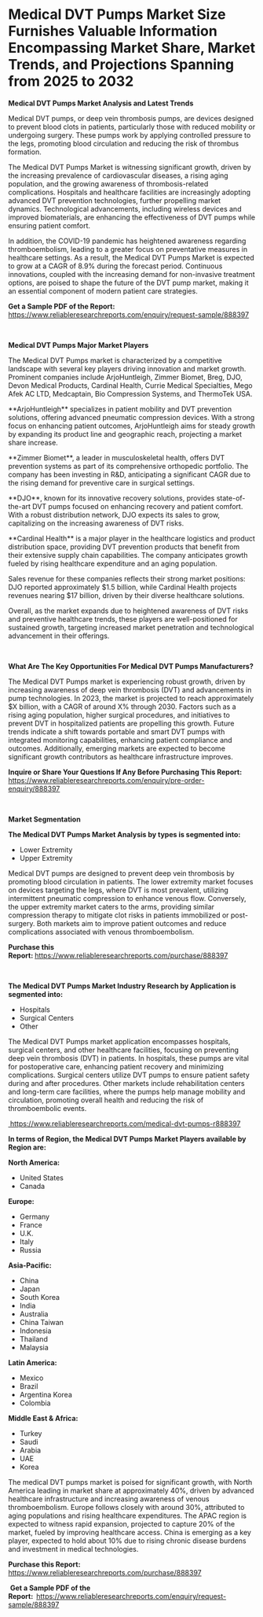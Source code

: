 <p><h1>Medical DVT Pumps Market Size Furnishes Valuable Information Encompassing Market Share, Market Trends, and Projections Spanning from 2025 to 2032</h1></p><p><strong>Medical DVT Pumps Market Analysis and Latest Trends</strong></p>
<p><p>Medical DVT pumps, or deep vein thrombosis pumps, are devices designed to prevent blood clots in patients, particularly those with reduced mobility or undergoing surgery. These pumps work by applying controlled pressure to the legs, promoting blood circulation and reducing the risk of thrombus formation.</p><p>The Medical DVT Pumps Market is witnessing significant growth, driven by the increasing prevalence of cardiovascular diseases, a rising aging population, and the growing awareness of thrombosis-related complications. Hospitals and healthcare facilities are increasingly adopting advanced DVT prevention technologies, further propelling market dynamics. Technological advancements, including wireless devices and improved biomaterials, are enhancing the effectiveness of DVT pumps while ensuring patient comfort.</p><p>In addition, the COVID-19 pandemic has heightened awareness regarding thromboembolism, leading to a greater focus on preventative measures in healthcare settings. As a result, the Medical DVT Pumps Market is expected to grow at a CAGR of 8.9% during the forecast period. Continuous innovations, coupled with the increasing demand for non-invasive treatment options, are poised to shape the future of the DVT pump market, making it an essential component of modern patient care strategies.</p></p>
<p><strong>Get a Sample PDF of the Report:&nbsp;</strong> <a href="https://www.reliableresearchreports.com/enquiry/request-sample/888397?utm_campaign=2662&utm_medium=2&utm_source=Github&utm_content=ia&utm_term=13042025&utm_id=medical-dvt-pumps">https://www.reliableresearchreports.com/enquiry/request-sample/888397</a></p>
<p>&nbsp;</p>
<p><strong>Medical DVT Pumps Major Market Players</strong></p>
<p><p>The Medical DVT Pumps market is characterized by a competitive landscape with several key players driving innovation and market growth. Prominent companies include ArjoHuntleigh, Zimmer Biomet, Breg, DJO, Devon Medical Products, Cardinal Health, Currie Medical Specialties, Mego Afek AC LTD, Medcaptain, Bio Compression Systems, and ThermoTek USA.</p><p>**ArjoHuntleigh** specializes in patient mobility and DVT prevention solutions, offering advanced pneumatic compression devices. With a strong focus on enhancing patient outcomes, ArjoHuntleigh aims for steady growth by expanding its product line and geographic reach, projecting a market share increase.</p><p>**Zimmer Biomet**, a leader in musculoskeletal health, offers DVT prevention systems as part of its comprehensive orthopedic portfolio. The company has been investing in R&D, anticipating a significant CAGR due to the rising demand for preventive care in surgical settings.</p><p>**DJO**, known for its innovative recovery solutions, provides state-of-the-art DVT pumps focused on enhancing recovery and patient comfort. With a robust distribution network, DJO expects its sales to grow, capitalizing on the increasing awareness of DVT risks.</p><p>**Cardinal Health** is a major player in the healthcare logistics and product distribution space, providing DVT prevention products that benefit from their extensive supply chain capabilities. The company anticipates growth fueled by rising healthcare expenditure and an aging population.</p><p>Sales revenue for these companies reflects their strong market positions: DJO reported approximately $1.5 billion, while Cardinal Health projects revenues nearing $17 billion, driven by their diverse healthcare solutions.</p><p>Overall, as the market expands due to heightened awareness of DVT risks and preventive healthcare trends, these players are well-positioned for sustained growth, targeting increased market penetration and technological advancement in their offerings.</p></p>
<p>&nbsp;</p>
<p><strong>What Are The Key Opportunities For Medical DVT Pumps Manufacturers?</strong></p>
<p><p>The Medical DVT Pumps market is experiencing robust growth, driven by increasing awareness of deep vein thrombosis (DVT) and advancements in pump technologies. In 2023, the market is projected to reach approximately $X billion, with a CAGR of around X% through 2030. Factors such as a rising aging population, higher surgical procedures, and initiatives to prevent DVT in hospitalized patients are propelling this growth. Future trends indicate a shift towards portable and smart DVT pumps with integrated monitoring capabilities, enhancing patient compliance and outcomes. Additionally, emerging markets are expected to become significant growth contributors as healthcare infrastructure improves.</p></p>
<p><strong>Inquire or Share Your Questions If Any Before Purchasing This Report:</strong> <a href="https://www.reliableresearchreports.com/enquiry/pre-order-enquiry/888397?utm_campaign=2662&utm_medium=2&utm_source=Github&utm_content=ia&utm_term=13042025&utm_id=medical-dvt-pumps">https://www.reliableresearchreports.com/enquiry/pre-order-enquiry/888397</a></p>
<p>&nbsp;</p>
<p><strong>Market Segmentation</strong></p>
<p><strong>The Medical DVT Pumps Market Analysis by types is segmented into:</strong></p>
<p><ul><li>Lower Extremity</li><li>Upper Extremity</li></ul></p>
<p><p>Medical DVT pumps are designed to prevent deep vein thrombosis by promoting blood circulation in patients. The lower extremity market focuses on devices targeting the legs, where DVT is most prevalent, utilizing intermittent pneumatic compression to enhance venous flow. Conversely, the upper extremity market caters to the arms, providing similar compression therapy to mitigate clot risks in patients immobilized or post-surgery. Both markets aim to improve patient outcomes and reduce complications associated with venous thromboembolism.</p></p>
<p><strong>Purchase this Report:&nbsp;</strong><a href="https://www.reliableresearchreports.com/purchase/888397?utm_campaign=2662&utm_medium=2&utm_source=Github&utm_content=ia&utm_term=13042025&utm_id=medical-dvt-pumps">https://www.reliableresearchreports.com/purchase/888397</a></p>
<p>&nbsp;</p>
<p><strong>The Medical DVT Pumps Market Industry Research by Application is segmented into:</strong></p>
<p><ul><li>Hospitals</li><li>Surgical Centers</li><li>Other</li></ul></p>
<p><p>The Medical DVT Pumps market application encompasses hospitals, surgical centers, and other healthcare facilities, focusing on preventing deep vein thrombosis (DVT) in patients. In hospitals, these pumps are vital for postoperative care, enhancing patient recovery and minimizing complications. Surgical centers utilize DVT pumps to ensure patient safety during and after procedures. Other markets include rehabilitation centers and long-term care facilities, where the pumps help manage mobility and circulation, promoting overall health and reducing the risk of thromboembolic events.</p></p>
<p><a href="https://www.reliableresearchreports.com/medical-dvt-pumps-r888397?utm_campaign=2662&utm_medium=2&utm_source=Github&utm_content=ia&utm_term=13042025&utm_id=medical-dvt-pumps">&nbsp;https://www.reliableresearchreports.com/medical-dvt-pumps-r888397</a></p>
<p><strong>In terms of Region, the Medical DVT Pumps Market Players available by Region are:</strong></p>
<p>
    <p> <strong> North America: </strong>
        <ul>
            <li>United States</li>
            <li>Canada</li>
        </ul>
        </p> 
    <p> <strong> Europe: </strong>
        <ul>
            <li>Germany</li>
            <li>France</li>
            <li>U.K.</li>
            <li>Italy</li>
            <li>Russia</li>
        </ul>
        </p> 
    <p> <strong> Asia-Pacific: </strong>
        <ul>
            <li>China</li>
            <li>Japan</li>
            <li>South Korea</li>
            <li>India</li>
            <li>Australia</li>
            <li>China Taiwan</li>
            <li>Indonesia</li>
            <li>Thailand</li>
            <li>Malaysia</li>
        </ul>
        </p> 
    <p> <strong> Latin America: </strong>
        <ul>
            <li>Mexico</li>
            <li>Brazil</li>
            <li>Argentina Korea</li>
            <li>Colombia</li>
        </ul>
        </p> 
    <p> <strong> Middle East & Africa: </strong>
        <ul>
            <li>Turkey</li>
            <li>Saudi</li>
            <li>Arabia</li>
            <li>UAE</li>
            <li>Korea</li>
        </ul>
    </p>
    </p>
<p><p>The medical DVT pumps market is poised for significant growth, with North America leading in market share at approximately 40%, driven by advanced healthcare infrastructure and increasing awareness of venous thromboembolism. Europe follows closely with around 30%, attributed to aging populations and rising healthcare expenditures. The APAC region is expected to witness rapid expansion, projected to capture 20% of the market, fueled by improving healthcare access. China is emerging as a key player, expected to hold about 10% due to rising chronic disease burdens and investment in medical technologies.</p></p>
<p><strong>Purchase this Report: </strong><a href="https://www.reliableresearchreports.com/purchase/888397?utm_campaign=2662&utm_medium=2&utm_source=Github&utm_content=ia&utm_term=13042025&utm_id=medical-dvt-pumps">https://www.reliableresearchreports.com/purchase/888397</a></p>
<p>&nbsp;<strong>Get a Sample PDF of the Report:&nbsp;&nbsp;</strong><a href="https://www.reliableresearchreports.com/enquiry/request-sample/888397?utm_campaign=2662&utm_medium=2&utm_source=Github&utm_content=ia&utm_term=13042025&utm_id=medical-dvt-pumps">https://www.reliableresearchreports.com/enquiry/request-sample/888397</a></p>
<p><strong></strong></p>
<p><p></p><p></p><p></p></p>